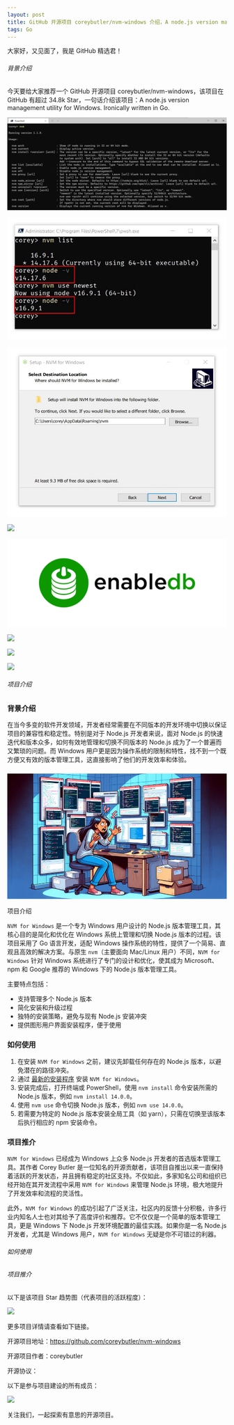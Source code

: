 ```yaml
---
layout: post
title: GitHub 开源项目 coreybutler/nvm-windows 介绍，A node.js version management utility for Windows. Ironically written in Go.
tags: Go
---
```


大家好，又见面了，我是 GitHub 精选君！

###### 背景介绍

今天要给大家推荐一个 GitHub 开源项目 coreybutler/nvm-windows，该项目在 GitHub 有超过 34.8k Star，一句话介绍该项目：A node.js version management utility for Windows. Ironically written in Go.




![NVM for Windows](https://github.com/coreybutler/staticassets/raw/master/images/nvm-1.1.8-screenshot.jpg)

![Switch between stable and unstable versions.](https://github.com/coreybutler/staticassets/raw/master/images/nvm-usage-highlighted.jpg)

![NVM for Windows Installer](https://github.com/coreybutler/staticassets/raw/master/images/nvm-installer.jpg)

![](https://github.com/coreybutler/staticassets/raw/master/sponsors/metadoclogobig.png)

![](https://github.com/coreybutler/staticassets/raw/master/images/logos/logo_enabledb_w_text.png)

![](https://github.com/coreybutler/staticassets/raw/master/sponsors/butlerlogic_logo.png)

![](https://user-images.githubusercontent.com/770982/195955265-5c3dca78-7140-4ec6-b05a-f308518643ee.png)

![](https://github.blog/wp-content/uploads/2020/09/github-stars-logo_Color.png)


###### 项目介绍

### 背景介绍

在当今多变的软件开发领域，开发者经常需要在不同版本的开发环境中切换以保证项目的兼容性和稳定性。特别是对于 Node.js 开发者来说，面对 Node.js 的快速迭代和版本众多，如何有效地管理和切换不同版本的 Node.js 成为了一个普遍而又繁琐的问题。而 Windows 用户更是因为操作系统的限制和特性，找不到一个既方便又有效的版本管理工具，这直接影响了他们的开发效率和体验。

### 

![](https://raw.githubusercontent.com/ZhuPeng/pic/master/mac/compress_tmp-9951d738133eccc0600fd122e27346f4.png)

项目介绍

`NVM for Windows` 是一个专为 Windows 用户设计的 Node.js 版本管理工具，其核心目的是简化和优化在 Windows 系统上管理和切换 Node.js 版本的过程。该项目采用了 Go 语言开发，适配 Windows 操作系统的特性，提供了一个简易、直观且高效的解决方案。与原生 `nvm`（主要面向 Mac/Linux 用户）不同，`NVM for Windows` 针对 Windows 系统进行了专门的设计和优化，使其成为 Microsoft、npm 和 Google 推荐的 Windows 下的 Node.js 版本管理工具。

主要特点包括：
- 支持管理多个 Node.js 版本
- 简化安装和升级过程
- 独特的安装策略，避免与现有 Node.js 安装冲突
- 提供图形用户界面安装程序，便于使用

### 如何使用

1. 在安装 `NVM for Windows` 之前，建议先卸载任何存在的 Node.js 版本，以避免潜在的路径冲突。
2. 通过 [最新的安装程序](https://github.com/coreybutler/nvm-windows/releases) 安装 `NVM for Windows`。
3. 安装完成后，打开终端或 PowerShell，使用 `nvm install` 命令安装所需的 Node.js 版本，例如 `nvm install 14.0.0`。
4. 使用 `nvm use` 命令切换 Node.js 版本，例如 `nvm use 14.0.0`。
5. 若需要为特定的 Node.js 版本安装全局工具（如 yarn），只需在切换至该版本后执行相应的 npm 安装命令。

### 项目推介

`NVM for Windows` 已经成为 Windows 上众多 Node.js 开发者的首选版本管理工具。其作者 Corey Butler 是一位知名的开源贡献者，该项目自推出以来一直保持着活跃的开发状态，并且拥有稳定的社区支持。不仅如此，多家知名公司和组织已经开始在其开发流程中采用 `NVM for Windows` 来管理 Node.js 环境，极大地提升了开发效率和流程的灵活性。

此外，`NVM for Windows` 的成功引起了广泛关注，社区内的反馈十分积极，许多行业内知名人士也对其给予了高度评价和推荐。它不仅仅是一个简单的版本管理工具，更是 Windows 下 Node.js 开发环境配置的最佳实践。如果你是一名 Node.js 开发者，尤其是 Windows 用户，`NVM for Windows` 无疑是你不可错过的利器。

###### 如何使用

###### 项目推介

以下是该项目 Star 趋势图（代表项目的活跃程度）：

![](https://api.star-history.com/svg?repos=coreybutler/nvm-windows&type=Timeline)

更多项目详情请查看如下链接。

开源项目地址：https://github.com/coreybutler/nvm-windows 

开源项目作者：coreybutler

开源协议：

以下是参与项目建设的所有成员：

![](https://contrib.rocks/image?repo=coreybutler/nvm-windows)

关注我们，一起探索有意思的开源项目。

